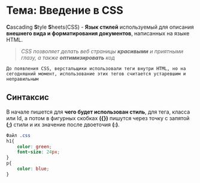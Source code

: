 # Тема: Введение в CSS
**C**ascading **S**tyle **S**heets(CSS) - **Язык стилей** используемый для описания **внешнего вида и форматирования документов**, написанных на языке HTML.
>_CSS позволяет делать веб страницы **красивыми** и приятными глазу, а также **оптимизировать** код_

    До появления CSS, верстальщики использовали теги внутри HTML, но на сегодняшний момент, использование этих тегов считается устаревшим и неправильным

## Синтаксис
В начале пишется для **чего будет использован стиль**, для тега, класса или Id, а потом в фигурных скобках **({})** пишутся через точку с запятой **(;)** стили и их значение после двоеточия **(:)**.
```CSS
Файл .css
h1{
    color: green;
    font-size: 24px;
}
p{
    color: blue;
}
```